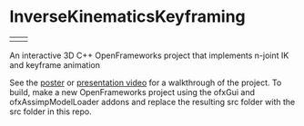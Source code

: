 # InverseKinematicsKeyframing

<table>
  <tr>
    <td><img a="https://user-images.githubusercontent.com/23157710/147143534-d5fed733-6746-4868-a727-503cf138e9db.gif"></td>
    <td><img a="https://user-images.githubusercontent.com/23157710/147143564-11b9c2ad-1be2-4cfd-ae7f-227da96158e3.gif"></td>
  </tr>
 </table>
  



An interactive 3D C++ OpenFrameworks project that implements n-joint IK and keyframe animation

See the [poster](https://github.com/trinityd/InverseKinematicsKeyframing/blob/main/FinalProjectPoster.pptx) or [presentation video](https://github.com/trinityd/InverseKinematicsKeyframing/blob/main/combinedFinalProjectDemos.mp4) for a walkthrough of the project. To build, make a new OpenFrameworks project using the ofxGui and ofxAssimpModelLoader addons and replace the resulting src folder with the src folder in this repo.
